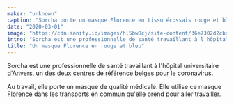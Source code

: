 ```yaml
---
maker: "unknown"
caption: "Sorcha porte un masque Florence en tissu écossais rouge et bleu"
date: "2020-03-01"
image: "https://cdn.sanity.io/images/hl5bw8cj/site-content/36e7302d2cbddb4d0d739d8c25e7b0c388c1fee9-2000x1500.jpg"
intro: "Sorcha est une professionnelle de santé travaillant à l'hôpital universitaire d'Anvers , un des deux centres de référence belges pour le coronavirus."
title: "Un masque Florence en rouge et bleu"
---
```



Sorcha est une professionnelle de santé travaillant à l'hôpital universitaire [d'Anvers](https://www.uza.be/), un des deux centres de référence belges pour le coronavirus.

Au travail, elle porte un masque de qualité médicale. Elle utilise ce masque [Florence](/designs/florence/) dans les transports en commun qu'elle prend pour aller travailler.



